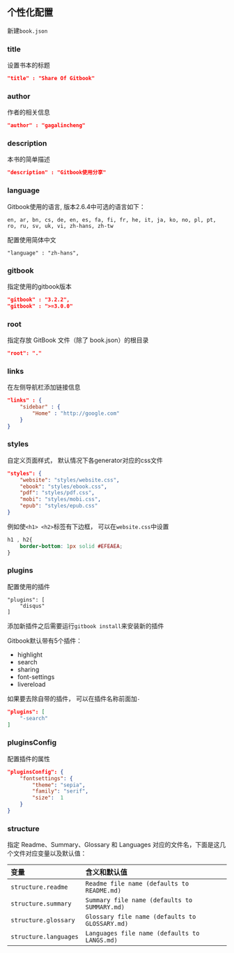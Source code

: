 ## 个性化配置
新建`book.json`

### title

设置书本的标题

```json
"title" : "Share Of Gitbook"
```

### author
作者的相关信息

```json
"author" : "gagalincheng"
```

### description
本书的简单描述

```json
"description" : "Gitbook使用分享"
```

### language
Gitbook使用的语言, 版本2.6.4中可选的语言如下：

```
en, ar, bn, cs, de, en, es, fa, fi, fr, he, it, ja, ko, no, pl, pt, ro, ru, sv, uk, vi, zh-hans, zh-tw
```
配置使用简体中文

```
"language" : "zh-hans",
```
### gitbook
指定使用的gitbook版本

```json
"gitbook" : "3.2.2",
"gitbook" : ">=3.0.0"
```
### root
指定存放 GitBook 文件（除了 book.json）的根目录

```json
"root": "."
```
### links
在左侧导航栏添加链接信息

```json
"links" : {
    "sidebar" : {
        "Home" : "http://google.com"
    }
}
```

### styles
自定义页面样式， 默认情况下各generator对应的css文件

```json
"styles": {
    "website": "styles/website.css",
    "ebook": "styles/ebook.css",
    "pdf": "styles/pdf.css",
    "mobi": "styles/mobi.css",
    "epub": "styles/epub.css"
}
```
例如使`<h1> <h2>`标签有下边框， 可以在`website.css`中设置

```css
h1 , h2{
    border-bottom: 1px solid #EFEAEA;
}

```
### plugins
配置使用的插件

```
"plugins": [
    "disqus"
]
```
添加新插件之后需要运行`gitbook install`来安装新的插件  

Gitbook默认带有5个插件：

* highlight
* search
* sharing
* font-settings
* livereload

如果要去除自带的插件， 可以在插件名称前面加`-`

```json
"plugins": [
    "-search"
]
```
### pluginsConfig

配置插件的属性

```json
"pluginsConfig": {
    "fontsettings": {
        "theme": "sepia",
        "family": "serif",
        "size":  1
    }
}
```
### structure

指定 Readme、Summary、Glossary 和 Languages 对应的文件名，下面是这几个文件对应变量以及默认值：

| 变量 | 含义和默认值 |
|:----|:----|
|`structure.readme` | `Readme file name (defaults to README.md)` |
|`structure.summary` | `Summary file name (defaults to SUMMARY.md)`|
|`structure.glossary`| `Glossary file name (defaults to GLOSSARY.md)` |
|`structure.languages`| `Languages file name (defaults to LANGS.md)`|

